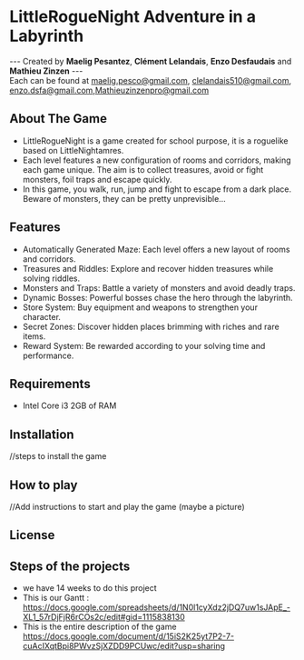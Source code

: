 # LittleRogueNight Adventure in a Labyrinth

--- Created by __Maelig Pesantez__, __Clément Lelandais__, __Enzo Desfaudais__ and __Mathieu Zinzen__ --- </br>
Each can be found at maelig.pesco@gmail.com, clelandais510@gmail.com, enzo.dsfa@gmail.com,Mathieuzinzenpro@gmail.com

## About The Game 

* LittleRogueNight is a game created for school purpose, it is a roguelike based on LittleNightamres.
* Each level features a new configuration of rooms and corridors, making each game unique. The aim is to collect treasures, avoid or fight monsters, foil traps and escape quickly.
* In this game, you walk, run, jump and fight to escape from a dark place. Beware of monsters, they can be pretty unprevisible...

## Features

* Automatically Generated Maze: Each level offers a new layout of rooms and corridors.
* Treasures and Riddles: Explore and recover hidden treasures while solving riddles.
* Monsters and Traps: Battle a variety of monsters and avoid deadly traps.
* Dynamic Bosses: Powerful bosses chase the hero through the labyrinth.
* Store System: Buy equipment and weapons to strengthen your character.
* Secret Zones: Discover hidden places brimming with riches and rare items.
* Reward System: Be rewarded according to your solving time and performance.

## Requirements
* Intel Core i3 2GB of RAM 

## Installation
//steps to install the game

## How to play 
//Add instructions to start and play the game (maybe a picture) 

## License

## Steps of the projects 
* we have 14 weeks to do this project
* This is our Gantt : https://docs.google.com/spreadsheets/d/1N0l1cyXdz2jDQ7uw1sJApE_-XL1_57rDjFjR6rCOs2c/edit#gid=1115838130
* This is the entire description of the game https://docs.google.com/document/d/15iS2K25yt7P2-7-cuAcIXqtBpi8PWvzSjXZDD9PCUwc/edit?usp=sharing
